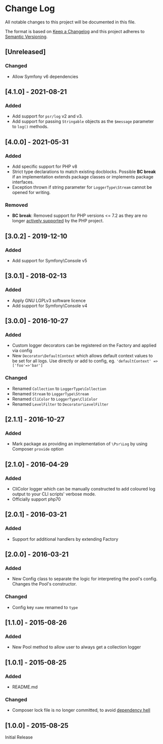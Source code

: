 # Change Log
All notable changes to this project will be documented in this file.

The format is based on [Keep a Changelog](http://keepachangelog.com/) 
and this project adheres to [Semantic Versioning](http://semver.org/).

## [Unreleased]
### Changed
- Allow Symfony v6 dependencies

## [4.1.0] - 2021-08-21
### Added
- Add support for `psr/log` v2 and v3.
- Add support for passing `Stringable` objects as the `$message` parameter to
  `log()` methods. 

## [4.0.0] - 2021-05-31
### Added
- Add specific support for PHP v8
- Strict type declarations to match existing docblocks. Possible **BC break** 
  if an implementation extends package classes or implements package interfaces.
- Exception thrown if string parameter for `LoggerType\Stream` cannot be 
  opened for writing.
### Removed
- **BC break**: Removed support for PHP versions <= 7.2 as they are no longer
  [actively supported](https://php.net/supported-versions.php)
  by the PHP project.

## [3.0.2] - 2019-12-10
### Added
- Add support for Symfony\Console v5

## [3.0.1] - 2018-02-13
### Added
- Apply GNU LGPLv3 software licence
- Add support for Symfony\Console v4

## [3.0.0] - 2016-10-27
### Added
- Custom logger decorators can be registered on the Factory and applied via config
- New `Decorator\DefaultContext` which allows default context values to be set for all logs.
  Use directly or add to config, eg. `'defaultContext' => ['foo'=>'bar']`

### Changed
- Renamed `Collection` to `LoggerType\Collection`
- Renamed `Stream` to `LoggerType\Stream`
- Renamed `CliColor` to `LoggerType\CliColor`
- Renamed `LevelFilter` to `Decorator\LevelFilter`

## [2.1.1] - 2016-10-27
### Added
- Mark package as providing an implementation of `\Psr\Log` by using Composer `provide` option

## [2.1.0] - 2016-04-29
### Added
- CliColor logger which can be manually constructed to add coloured log output to your CLI scripts' verbose mode.
- Officially support php70

## [2.0.1] - 2016-03-21
### Added
- Support for additional handlers by extending Factory

## [2.0.0] - 2016-03-21
### Added
- New Config class to separate the logic for interpreting the pool's config. Changes the Pool's constructor.

### Changed
- Config key `name` renamed to `type`

## [1.1.0] - 2015-08-26
### Added
- New Pool method to allow user to always get a collection logger

## [1.0.1] - 2015-08-25
### Added
- README.md

### Changed
- Composer lock file is no longer committed, to avoid [dependency hell](https://philsturgeon.uk/php/2014/11/04/composer-its-almost-always-about-the-lock-file/)

## [1.0.0] - 2015-08-25
Initial Release
